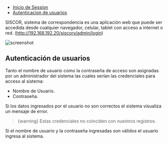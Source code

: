 
- [Inicio de Session](#login)
- [Autenticacion de usuarios](#auth-pass)


<a name="login"></a>

SISCOR, sistema de correspondencia es una aplicación web que puede ser accedida desde cualquier navegador, celular, tablet con acceso a internet o red. (http://192.168.192.20/siscorv/admin/login)

![screenshot](/{{route}}/1.0/login.png)




<a name="auth-pass"></a>
## Autenticación de usuarios
Tanto el nombre de usuario como la contraseña de acceso son asignadas por un administrador del sistema las cuales serían las credenciales para acceso al sistema:
+ Nombre de Usuario.
+ Contraseña.

Si los datos ingresados por el usuario no son correctos el sistema visualiza un mensaje de error.
> {warning} Estas credenciales no coinciden con nuestros registros.


Si el nombre de usuario y la contraseña ingresadas son válidos el usuario ingresa al sistema.

